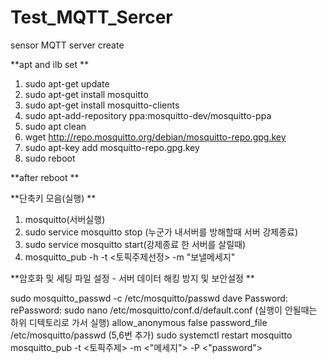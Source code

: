 # Test_MQTT_Sercer
sensor MQTT server create


**apt and ilb set
**

1. sudo apt-get update
2. sudo apt-get install mosquitto
3. sudo apt-get install mosquitto-clients
4. sudo apt-add-repository ppa:mosquitto-dev/mosquitto-ppa
5. sudo apt clean
6. wget http://repo.mosquitto.org/debian/mosquitto-repo.gpg.key
7. sudo apt-key add mosquitto-repo.gpg.key
8. sudo reboot

**after reboot
**


**단축키 모음(실행)
**

1. mosquitto(서버실행)
2. sudo service mosquitto stop (누군가 내서버를 방해할때 서버 강제종료)
3. sudo service mosquitto start(강제종료 한 서버를 살릴때)
4. mosquitto_pub -h <localhost> -t <토픽주제선정> -m "보낼메세지"
  

**암호화 및 세팅 파일 설정 - 서버 데이터 해킹 방지 및 보안설정
**
  
sudo mosquitto_passwd -c /etc/mosquitto/passwd dave
Password:  <password>
rePassword: <password>
sudo nano /etc/mosquitto/conf.d/default.conf (실행이 안될때는 하위 디텍토리로 가서 실행)
allow_anonymous false
password_file /etc/mosquitto/passwd
(5,6번 추가)
sudo systemctl restart mosquitto
mosquitto_pub -t <토픽주제> -m <"메세지"> -P <"password">
